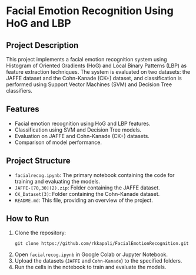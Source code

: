 # Facial Emotion Recognition Using HoG and LBP

## Project Description
This project implements a facial emotion recognition system using Histogram of Oriented Gradients (HoG) and Local Binary Patterns (LBP) as feature extraction techniques. 
The system is evaluated on two datasets: the JAFFE dataset and the Cohn-Kanade (CK+) dataset, and classification is performed using Support Vector Machines (SVM) and Decision Tree classifiers.

## Features
- Facial emotion recognition using HoG and LBP features.
- Classification using SVM and Decision Tree models.
- Evaluation on JAFFE and Cohn-Kanade (CK+) datasets.
- Comparison of model performance.

## Project Structure
- `facialrecog.ipynb`: The primary notebook containing the code for training and evaluating the models.
- `JAFFE-[70,30](2).zip`: Folder containing the JAFFE dataset.
- `CK_Dataset(3)`: Folder containing the Cohn-Kanade dataset.
- `README.md`: This file, providing an overview of the project.

## How to Run
1. Clone the repository:
   ```
   git clone https://github.com/rkkapali/FacialEmotionRecognition.git
   ```
2. Open `facialrecog.ipynb` in Google Colab or Jupyter Notebook.
3. Upload the datasets (`JAFFE` and `Cohn-Kanade`) to the specified folders.
4. Run the cells in the notebook to train and evaluate the models.
